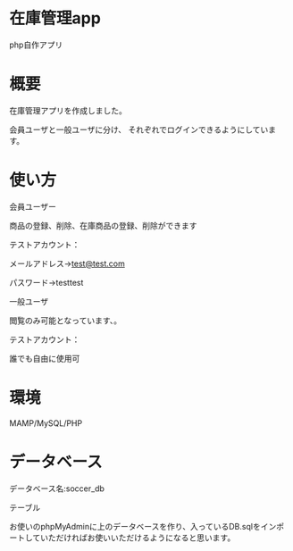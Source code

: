 <h1>在庫管理app</h1>
<p>php自作アプリ</p>

<h1>概要</h1>
<p>在庫管理アプリを作成しました。

会員ユーザと一般ユーザに分け、 それぞれでログインできるようにしています。</p>

<h1>使い方</h1>
<p>会員ユーザー

商品の登録、削除、在庫商品の登録、削除ができます

テストアカウント：

メールアドレス→test@test.com

パスワード→testtest

一般ユーザ

閲覧のみ可能となっています、。

テストアカウント：

誰でも自由に使用可
</p>

<h1>環境</h1>
<p>MAMP/MySQL/PHP</p>

<h1>データベース</h1>
<p>データベース名:soccer_db</p>
<p>テーブル

お使いのphpMyAdminに上のデータベースを作り、入っているDB.sqlをインポートしていただければお使いいただけるようになると思います。
</p>




